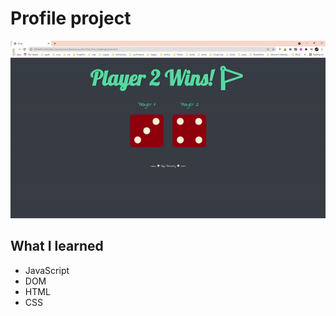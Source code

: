 
# Profile project
![Begin Banner](DiceGame.gif)

## What I learned
* JavaScript
* DOM
* HTML
* CSS

